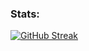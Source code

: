 ### Stats:
[![GitHub Streak](http://github-readme-streak-stats.herokuapp.com?user=snailrake&theme=dark&background=000000)](https://git.io/streak-stats)
